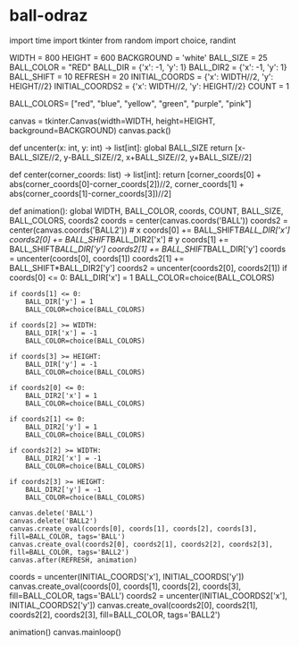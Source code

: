 # ball-odraz
import time
import tkinter
from random import choice, randint


WIDTH = 800
HEIGHT = 600
BACKGROUND = 'white'
BALL_SIZE = 25
BALL_COLOR = "RED"
BALL_DIR = {'x': -1, 'y': 1}
BALL_DIR2 = {'x': -1, 'y': 1}
BALL_SHIFT = 10
REFRESH = 20
INITIAL_COORDS = {'x': WIDTH//2, 'y': HEIGHT//2}
INITIAL_COORDS2 = {'x': WIDTH//2, 'y': HEIGHT//2}
COUNT = 1

BALL_COLORS= ["red", "blue", "yellow", "green", "purple", "pink"]

canvas = tkinter.Canvas(width=WIDTH, height=HEIGHT, background=BACKGROUND)
canvas.pack()


def uncenter(x: int, y: int) -> list[int]:
    global BALL_SIZE
    return [x-BALL_SIZE//2,
            y-BALL_SIZE//2,
            x+BALL_SIZE//2,
            y+BALL_SIZE//2]


def center(corner_coords: list) -> list[int]:
    return [corner_coords[0] + abs(corner_coords[0]-corner_coords[2])//2,
            corner_coords[1] + abs(corner_coords[1]-corner_coords[3])//2]


def animation():
    global WIDTH, BALL_COLOR, coords, COUNT, BALL_SIZE, BALL_COLORS, coords2
    coords = center(canvas.coords('BALL'))
    coords2 = center(canvas.coords('BALL2'))
    # x
    coords[0] += BALL_SHIFT*BALL_DIR['x']
    coords2[0] += BALL_SHIFT*BALL_DIR2['x']
    # y
    coords[1] += BALL_SHIFT*BALL_DIR['y']
    coords2[1] += BALL_SHIFT*BALL_DIR['y']
    coords = uncenter(coords[0], coords[1])
    coords2[1] += BALL_SHIFT*BALL_DIR2['y']
    coords2 = uncenter(coords2[0], coords2[1])
    if coords[0] <= 0:
        BALL_DIR['x'] = 1
        BALL_COLOR=choice(BALL_COLORS)

    if coords[1] <= 0:
        BALL_DIR['y'] = 1
        BALL_COLOR=choice(BALL_COLORS)

    if coords[2] >= WIDTH:
        BALL_DIR['x'] = -1
        BALL_COLOR=choice(BALL_COLORS)

    if coords[3] >= HEIGHT:
        BALL_DIR['y'] = -1
        BALL_COLOR=choice(BALL_COLORS)

    if coords2[0] <= 0:
        BALL_DIR2['x'] = 1
        BALL_COLOR=choice(BALL_COLORS)

    if coords2[1] <= 0:
        BALL_DIR2['y'] = 1
        BALL_COLOR=choice(BALL_COLORS)

    if coords2[2] >= WIDTH:
        BALL_DIR2['x'] = -1
        BALL_COLOR=choice(BALL_COLORS)

    if coords2[3] >= HEIGHT:
        BALL_DIR2['y'] = -1
        BALL_COLOR=choice(BALL_COLORS)

    canvas.delete('BALL')
    canvas.delete('BALL2')
    canvas.create_oval(coords[0], coords[1], coords[2], coords[3], fill=BALL_COLOR, tags='BALL')
    canvas.create_oval(coords2[0], coords2[1], coords2[2], coords2[3], fill=BALL_COLOR, tags='BALL2')
    canvas.after(REFRESH, animation)


coords = uncenter(INITIAL_COORDS['x'], INITIAL_COORDS['y'])
canvas.create_oval(coords[0], coords[1], coords[2], coords[3], fill=BALL_COLOR, tags='BALL')
coords2 = uncenter(INITIAL_COORDS2['x'], INITIAL_COORDS2['y'])
canvas.create_oval(coords2[0], coords2[1], coords2[2], coords2[3], fill=BALL_COLOR, tags='BALL2')

animation()
canvas.mainloop()

